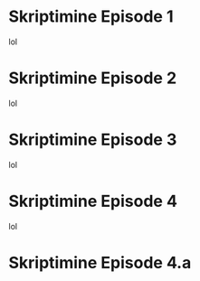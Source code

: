 # Skriptimine Episode 1
lol
# Skriptimine Episode 2
lol
# Skriptimine Episode 3
lol
# Skriptimine Episode 4
lol
# Skriptimine Episode 4.a
